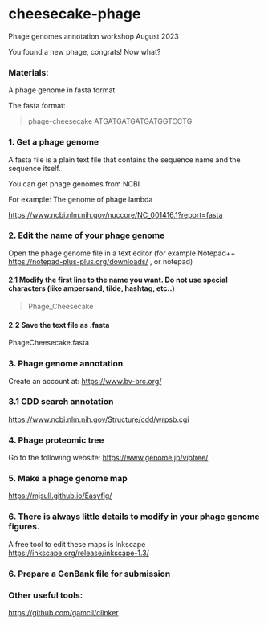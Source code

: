 # cheesecake-phage
Phage genomes annotation workshop August 2023

You found a new phage, congrats! Now what?

### Materials:
A phage genome in fasta format

The fasta format:

>phage-cheesecake
ATGATGATGATGATGGTCCTG

### 1. Get a phage genome

A fasta file is a plain text file that contains the sequence name and the sequence itself.

You can get phage genomes from NCBI.  

For example: The genome of phage lambda  

https://www.ncbi.nlm.nih.gov/nuccore/NC_001416.1?report=fasta

### 2. Edit the name of your phage genome

Open the phage genome file in a text editor (for example Notepad++ https://notepad-plus-plus.org/downloads/ , or notepad)

#### 2.1 Modify the first line to the name you want. Do not use special characters (like ampersand, tilde, hashtag, etc..)

>Phage_Cheesecake

#### 2.2 Save the text file as .fasta

PhageCheesecake.fasta

### 3. Phage genome annotation

Create an account at: https://www.bv-brc.org/

### 3.1 CDD search annotation

https://www.ncbi.nlm.nih.gov/Structure/cdd/wrpsb.cgi

### 4. Phage proteomic tree

Go to the following website: https://www.genome.jp/viptree/

### 5. Make a phage genome map

https://mjsull.github.io/Easyfig/

### 6. There is always little details to modify in your phage genome figures. 
A free tool to edit these maps is Inkscape https://inkscape.org/release/inkscape-1.3/




### 6. Prepare a GenBank file for submission





### Other useful tools:

https://github.com/gamcil/clinker



